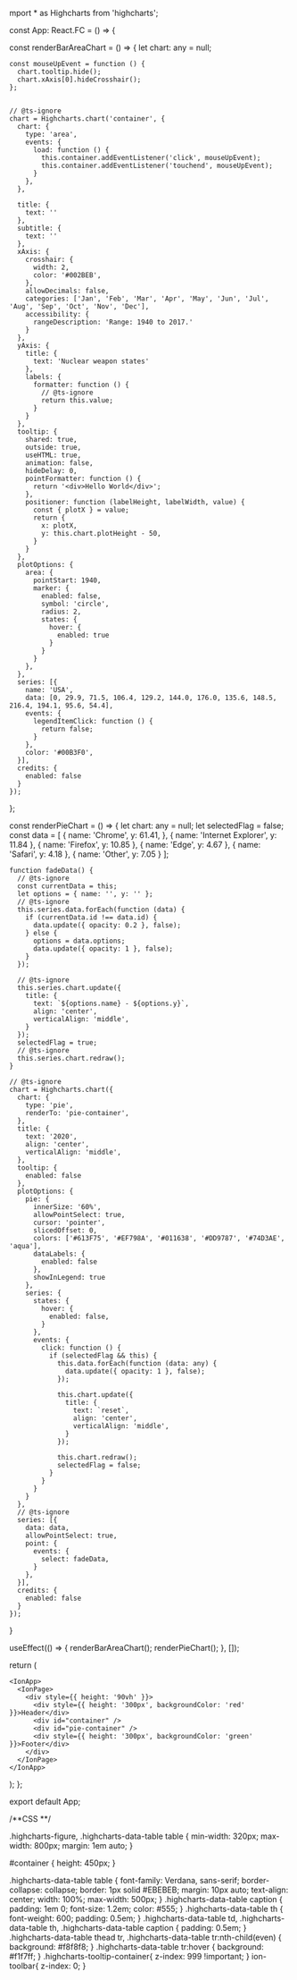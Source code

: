 mport * as Highcharts from 'highcharts';


const App: React.FC = () => {

  const renderBarAreaChart = () => {
    let chart: any = null;

    const mouseUpEvent = function () {
      chart.tooltip.hide();
      chart.xAxis[0].hideCrosshair();
    };


    // @ts-ignore
    chart = Highcharts.chart('container', {
      chart: {
        type: 'area',
        events: {
          load: function () {
            this.container.addEventListener('click', mouseUpEvent);
            this.container.addEventListener('touchend', mouseUpEvent);
          }
        },
      },

      title: {
        text: ''
      },
      subtitle: {
        text: ''
      },
      xAxis: {
        crosshair: {
          width: 2,
          color: '#002BEB',
        },
        allowDecimals: false,
        categories: ['Jan', 'Feb', 'Mar', 'Apr', 'May', 'Jun', 'Jul', 'Aug', 'Sep', 'Oct', 'Nov', 'Dec'],
        accessibility: {
          rangeDescription: 'Range: 1940 to 2017.'
        }
      },
      yAxis: {
        title: {
          text: 'Nuclear weapon states'
        },
        labels: {
          formatter: function () {
            // @ts-ignore
            return this.value;
          }
        }
      },
      tooltip: {
        shared: true,
        outside: true,
        useHTML: true,
        animation: false,
        hideDelay: 0,
        pointFormatter: function () {
          return '<div>Hello World</div>';
        },
        positioner: function (labelHeight, labelWidth, value) {
          const { plotX } = value;
          return {
            x: plotX,
            y: this.chart.plotHeight - 50,
          }
        }
      },
      plotOptions: {
        area: {
          pointStart: 1940,
          marker: {
            enabled: false,
            symbol: 'circle',
            radius: 2,
            states: {
              hover: {
                enabled: true
              }
            }
          }
        },
      },
      series: [{
        name: 'USA',
        data: [0, 29.9, 71.5, 106.4, 129.2, 144.0, 176.0, 135.6, 148.5, 216.4, 194.1, 95.6, 54.4],
        events: {
          legendItemClick: function () {
            return false;
          }
        },
        color: '#00B3F0',
      }],
      credits: {
        enabled: false
      }
    });
  };


  const renderPieChart = () => {
    let chart: any = null;
    let selectedFlag = false;
    const data = [
      {
        name: 'Chrome',
        y: 61.41,
      }, {
        name: 'Internet Explorer',
        y: 11.84
      }, {
        name: 'Firefox',
        y: 10.85
      }, {
        name: 'Edge',
        y: 4.67
      }, {
        name: 'Safari',
        y: 4.18
      }, {
        name: 'Other',
        y: 7.05
      }
    ];



    function fadeData() {
      // @ts-ignore
      const currentData = this;
      let options = { name: '', y: '' };
      // @ts-ignore
      this.series.data.forEach(function (data) {
        if (currentData.id !== data.id) {
          data.update({ opacity: 0.2 }, false);
        } else {
          options = data.options;
          data.update({ opacity: 1 }, false);
        }
      });

      // @ts-ignore
      this.series.chart.update({
        title: {
          text: `${options.name} - ${options.y}`,
          align: 'center',
          verticalAlign: 'middle',
        }
      });
      selectedFlag = true;
      // @ts-ignore
      this.series.chart.redraw();
    }

    // @ts-ignore
    chart = Highcharts.chart({
      chart: {
        type: 'pie',
        renderTo: 'pie-container',
      },
      title: {
        text: '2020',
        align: 'center',
        verticalAlign: 'middle',
      },
      tooltip: {
        enabled: false
      },
      plotOptions: {
        pie: {
          innerSize: '60%',
          allowPointSelect: true,
          cursor: 'pointer',
          slicedOffset: 0,
          colors: ['#613F75', '#EF798A', '#011638', '#DD9787', '#74D3AE', 'aqua'],
          dataLabels: {
            enabled: false
          },
          showInLegend: true
        },
        series: {
          states: {
            hover: {
              enabled: false,
            }
          },
          events: {
            click: function () {
              if (selectedFlag && this) {
                this.data.forEach(function (data: any) {
                  data.update({ opacity: 1 }, false);
                });

                this.chart.update({
                  title: {
                    text: `reset`,
                    align: 'center',
                    verticalAlign: 'middle',
                  }
                });

                this.chart.redraw();
                selectedFlag = false;
              }
            }
          }
        }
      },
      // @ts-ignore
      series: [{
        data: data,
        allowPointSelect: true,
        point: {
          events: {
            select: fadeData,
          }
        },
      }],
      credits: {
        enabled: false
      }
    });
  }


  useEffect(() => {
    renderBarAreaChart();
    renderPieChart();
  }, []);

  return (

    <IonApp>
      <IonPage>
        <div style={{ height: '90vh' }}>
          <div style={{ height: '300px', backgroundColor: 'red' }}>Header</div>
          <div id="container" />
          <div id="pie-container" />
          <div style={{ height: '300px', backgroundColor: 'green' }}>Footer</div>
        </div>
      </IonPage>
    </IonApp>
  );
};

export default App;



/**CSS **/

.highcharts-figure, .highcharts-data-table table {
  min-width: 320px; 
  max-width: 800px;
  margin: 1em auto;
}

#container {
  height: 450px;
}

.highcharts-data-table table {
	font-family: Verdana, sans-serif;
	border-collapse: collapse;
	border: 1px solid #EBEBEB;
	margin: 10px auto;
	text-align: center;
	width: 100%;
	max-width: 500px;
}
.highcharts-data-table caption {
  padding: 1em 0;
  font-size: 1.2em;
  color: #555;
}
.highcharts-data-table th {
	font-weight: 600;
  padding: 0.5em;
}
.highcharts-data-table td, .highcharts-data-table th, .highcharts-data-table caption {
  padding: 0.5em;
}
.highcharts-data-table thead tr, .highcharts-data-table tr:nth-child(even) {
  background: #f8f8f8;
}
.highcharts-data-table tr:hover {
  background: #f1f7ff;
}
.highcharts-tooltip-container{
  z-index: 999 !important;
}
ion-toolbar{
  z-index: 0;
}

